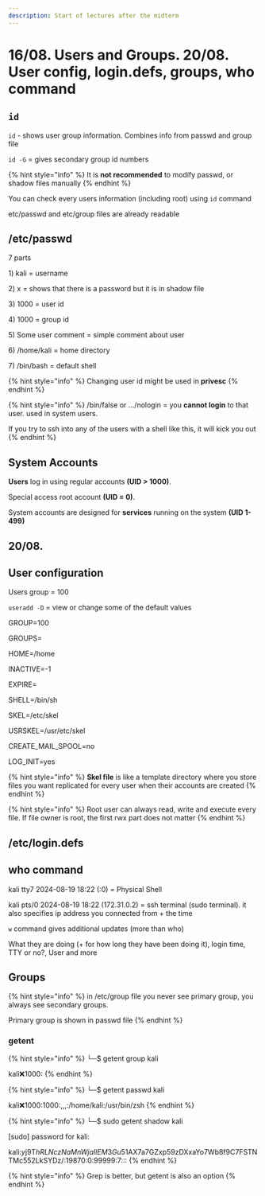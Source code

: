 ```yaml
---
description: Start of lectures after the midterm
---
```


# 16/08. Users and Groups. 20/08. User config, login.defs, groups, who command

## `id`

`id` - shows user group information. Combines info from passwd and group file

`id -G` = gives secondary group id numbers

{% hint style="info" %}
It is **not recommended** to modify passwd, or shadow files manually
{% endhint %}

You can check every users information (including root) using `id` command

etc/passwd and etc/group files are already readable

## /etc/passwd

7 parts

1\) kali = username

2\) x = shows that there is a password but it is in shadow file

3\) 1000 = user id

4\) 1000 = group id

5\) Some user comment = simple comment about user

6\) /home/kali = home directory

7\) /bin/bash = default shell

{% hint style="info" %}
Changing user id might be used in **privesc**
{% endhint %}

{% hint style="info" %}
/bin/false or .../nologin = you **cannot login** to that user. used in system users.&#x20;

If you try to ssh into any of the users with a shell like this, it will kick you out
{% endhint %}

## System Accounts

**Users** log in using regular accounts **(UID > 1000)**.

Special access root account **(UID = 0)**.

System accounts are designed for **services** running on the system **(UID 1-499)**

## 20/08.

## User configuration

Users group = 100

`useradd -D` = view or change some of the default values

GROUP=100&#x20;

GROUPS=&#x20;

HOME=/home&#x20;

INACTIVE=-1&#x20;

EXPIRE=&#x20;

SHELL=/bin/sh&#x20;

SKEL=/etc/skel&#x20;

USRSKEL=/usr/etc/skel&#x20;

CREATE\_MAIL\_SPOOL=no&#x20;

LOG\_INIT=yes

{% hint style="info" %}
**Skel file** is like a template directory where you store files you want replicated for every user when their accounts are created
{% endhint %}

{% hint style="info" %}
Root user can always read, write and execute every file. If file owner is root, the first rwx part does not matter
{% endhint %}

## /etc/login.defs

## who command

kali tty7 2024-08-19 18:22 (:0) = Physical Shell

kali pts/0 2024-08-19 18:22 (172.31.0.2) = ssh terminal (sudo terminal). it also specifies ip address you connected from + the time

`w` command gives additional updates (more than who)

What they are doing (+ for how long they have been doing it), login time, TTY or no?, User and more

## Groups

{% hint style="info" %}
in /etc/group file you never see primary group, you always see secondary groups.

Primary group is shown in passwd file
{% endhint %}

### getent

{% hint style="info" %}
└─$ getent group kali&#x20;

kali:x:1000:
{% endhint %}

{% hint style="info" %}
└─$ getent passwd kali&#x20;

kali:x:1000:1000:,,,:/home/kali:/usr/bin/zsh
{% endhint %}

{% hint style="info" %}
└─$ sudo getent shadow kali&#x20;

\[sudo] password for kali:&#x20;

kali:$y$j9T$hRLNczNaMnWjaIlEM3Gu51$AX7a7GZxp59zDXxaYo7Wb8f9C7FSTNTMc552LkSYDz/:19870:0:99999:7:::
{% endhint %}

{% hint style="info" %}
Grep is better, but getent is also an option
{% endhint %}


